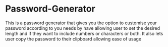 # Password-Generator
This is a password generator that gives you the option to customise your password according to you needs by have allowing user to set the desired length and if they want to include numbers or characters or both. It also lets user copy the password to their clipboard allowing ease of usage
